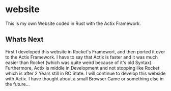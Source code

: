 # website
This is my own Website coded in Rust with the Actix Framework.
## Whats Next
First I developed this website in Rocket's Framewort, and then ported it over to the Actix Framework. I have to say that Actix is faster and it was much easier than Rocket (which was quite weird because of it's old Syntax). Furthermore, Actix is middle in Development and not stopping like Rocket which is after 2 Years still in RC State. I will continue to develop this webside with Actix. I have thought about a small Browser Game or something else in the future...
